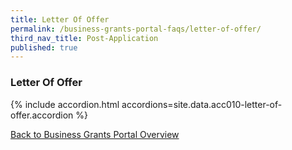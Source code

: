 ```yaml
---
title: Letter Of Offer
permalink: /business-grants-portal-faqs/letter-of-offer/
third_nav_title: Post-Application
published: true
---
```


### Letter Of Offer

{% include accordion.html accordions=site.data.acc010-letter-of-offer.accordion %}

[Back to Business Grants Portal Overview](/business-grants-portal/)